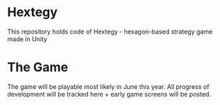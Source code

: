 # Hextegy
This repository holds code of Hextegy - hexagon-based strategy game made in Unity

# The Game
The game will be playable most likely in June this year. All progress of development will be tracked here + early game screens will be posted.
